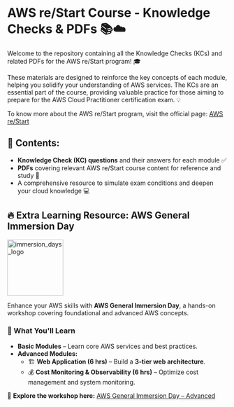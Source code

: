# AWS re/Start Course - Knowledge Checks & PDFs 📚☁️

Welcome to the repository containing all the Knowledge Checks (KCs) and related PDFs for the AWS re/Start program! 🎓 

These materials are designed to reinforce the key concepts of each module, helping you solidify your understanding of AWS services. 
The KCs are an essential part of the course, providing valuable practice for those aiming to prepare for the AWS Cloud Practitioner certification exam. 💡

To know more about the AWS re/Start program, visit the official page: [AWS re/Start](https://aws.amazon.com/training/restart/)

## 📂 Contents:
- **Knowledge Check (KC) questions** and their answers for each module ✅
- **PDFs** covering relevant AWS re/Start course content for reference and study 📄
- A comprehensive resource to simulate exam conditions and deepen your cloud knowledge 💻

## 🔥 Extra Learning Resource: AWS General Immersion Day  
<img src="https://github.com/user-attachments/assets/1392b56a-4808-447e-9e34-8fb87ff20522" alt="immersion_days_logo" width="128" height="128"> 

Enhance your AWS skills with **AWS General Immersion Day**, a hands-on workshop covering foundational and advanced AWS concepts.  

### 📌 What You'll Learn  
- **Basic Modules** – Learn core AWS services and best practices.  
- **Advanced Modules:**  
  - 🏗 **Web Application (6 hrs)** – Build a **3-tier web architecture**.  
  - 💰 **Cost Monitoring & Observability (6 hrs)** – Optimize cost management and system monitoring.  

🔗 **Explore the workshop here:** [AWS General Immersion Day – Advanced](https://catalog.workshops.aws/general-immersionday/en-US/advanced-immersion-day)
